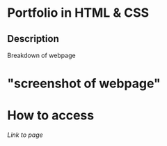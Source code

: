 # Portfolio in HTML & CSS
## Description
Breakdown of webpage

# "screenshot of webpage"

# How to access
*Link to page*